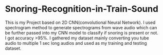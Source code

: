 # Snoring-Recognition-in-Train-Sound
This is my Project based on 2D CNN(convolutional Neural Network).
I used spectrogram method to generate spectrograms from wave audio which can be further passed into my CNN model to classify if snoring is present or not.
I got accuracy >95%. I gathered my dataset mainly converting you tube audio to multiple 1 sec long audios and used as my training and testing dataset.
